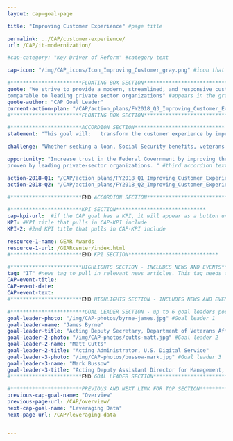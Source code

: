 ```yaml
---
layout: cap-goal-page

title: "Improving Customer Experience" #page title

permalink: ../CAP/customer-experience/
url: /CAP/it-modernization/

#cap-category: "Key Driver of Reform" #category text

cap-icon: "/img/CAP_icons/Icon_Improving_Customer_gray.png" #icon that appears next to title

#***********************FLOATING BOX SECTION*****************************
quote: "We strive to provide a modern, streamlined, and responsive customer experience across government,
comparable to leading private sector organizations" #appears in the gray text box
quote-author: "CAP Goal Leader"
current-action-plan: "/CAP/action_plans/FY2018_Q3_Improving_Customer_Experience.pdf"
#***********************FLOATING BOX SECTION*****************************

#***********************ACCORDION SECTION*****************************
statement: "This goal will:   transform the customer experience by improving the usability and reliability of our Federal Government’s most critical digital services; create measurable improvements in customer satisfaction by using the principles and practices proven by leading private sector organizations; increase trust in the Federal Government by improving the experience citizens and businesses have with Federal services whether online, in-person, or via phone; and leverage technology to break down barriers and increase communication between Federal agencies and the citizens they serve." #first accordion text

challenge: "Whether seeking a loan, Social Security benefits, veterans benefits, or other services provided by the Federal Government, individuals and businesses expect Government customer services to be efficient and intuitive, just like services from leading private-sector organizations. Yet the 2016 American Consumer Satisfaction Index and the 2017 Forrester Federal Customer Experience Index show that, on average, Government services lag nine percentage points behind the private sector." #second accordion text

opportunity: "Increase trust in the Federal Government by improving the experience citizens and businesses have with federal services across all service channels;Transform the customer experience by improving the usability and reliability of our government’s most critical digital services; Create measurable improvements in customer satisfaction by using the principles and practices
proven by leading private-sector organizations. " #third accordion text

action-2018-Q1: "/CAP/action_plans/FY2018_Q1_Improving_Customer_Experience.pdf"
action-2018-Q2: "/CAP/action_plans/FY2018_Q2_Improving_Customer_Experience.pdf"

#***********************END ACCORDION SECTION*****************************

#***********************KPI SECTION*****************************
cap-kpi-url:  #if the CAP goal has a KPI, it will appear as a button under the title. The button links to the Tableau dashboard
KPI: #KPI title that pulls in CAP-KPI include
KPI-2: #2nd KPI title that pulls in CAP-KPI include

resource-1-name: GEAR Awards
resource-1-url: /GEARcenter/index.html
#***********************END KPI SECTION*****************************

#***********************HIGHLIGHTS SECTION - INCLUDES NEWS AND EVENTS*****************************
tag: "IT" #news tag to pull in relevant news articles. This tag needs to be included in the "post" front matter
CAP-event-title:
CAP-event-date:
CAP-event-text:
#***********************END HIGHLIGHTS SECTION - INCLUDES NEWS AND EVENTS*****************************

#************************GOAL LEADER SECTION - up to 6 goal leaders possible by creating up to 6 sections below***************************
goal-leader-photo: "/img/CAP-photos/byrne-james.jpg" #Goal leader 1
goal-leader-name: "James Byrne"
goal-leader-title: "Acting Deputy Secretary, Department of Veterans Affairs"
goal-leader-2-photo: "/img/CAP-photos/cutts-matt.jpg" #Goal leader 2
goal-leader-2-name: "Matt Cutts"
goal-leader-2-title: "Acting Administrator, U.S. Digital Service"
goal-leader-3-photo: "/img/CAP-photos/bussow-mark.jpg" #Goal leader 3
goal-leader-3-name: "Mark Bussow"
goal-leader-3-title: "Acting Deputy Assistant Director for Management, Office of Management and Budget"
#***********************END GOAL LEADER SECTION*****************************8

#***********************PREVIOUS AND NEXT LINK FOR TOP SECTION*****************************8
previous-cap-goal-name: "Overview"
previous-page-url: /CAP/overview/
next-cap-goal-name: "Leveraging Data"
next-page-url: /CAP/leveraging-data


---  
```

